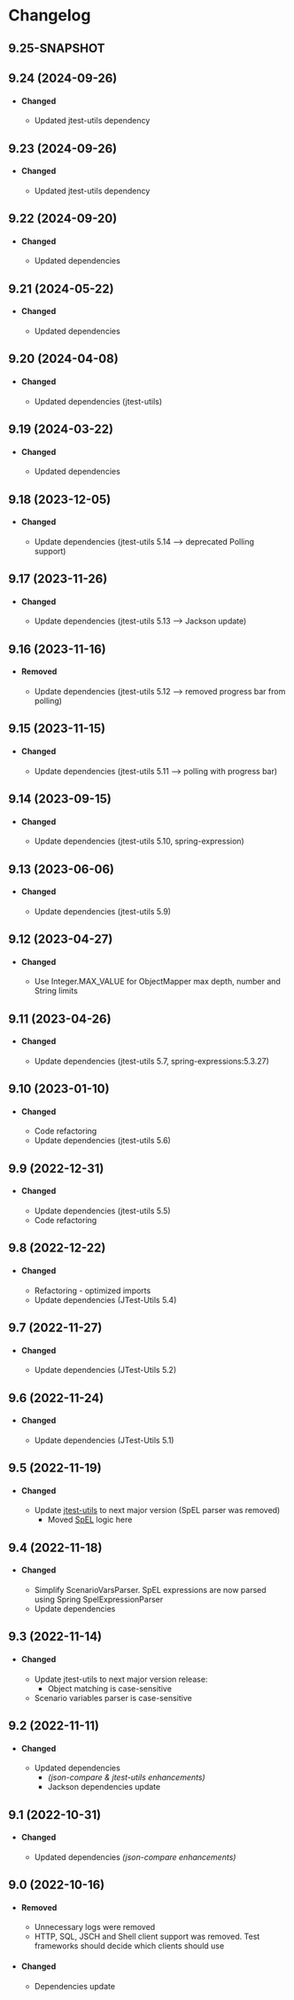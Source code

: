 # Changelog

## 9.25-SNAPSHOT

## 9.24 (2024-09-26)
- #### Changed
  - Updated jtest-utils dependency

## 9.23 (2024-09-26)
- #### Changed
  - Updated jtest-utils dependency

## 9.22 (2024-09-20)
- #### Changed
  - Updated dependencies
  
## 9.21 (2024-05-22)
- #### Changed
  - Updated dependencies

## 9.20 (2024-04-08)
- #### Changed
  - Updated dependencies (jtest-utils)

## 9.19 (2024-03-22)
- #### Changed
  - Updated dependencies

## 9.18 (2023-12-05)
- #### Changed
  - Update dependencies (jtest-utils 5.14 --> deprecated Polling support)

## 9.17 (2023-11-26)
- #### Changed
  - Update dependencies (jtest-utils 5.13 --> Jackson update)

## 9.16 (2023-11-16)
- #### Removed
  - Update dependencies (jtest-utils 5.12 --> removed progress bar from polling)

## 9.15 (2023-11-15)
- #### Changed
  - Update dependencies (jtest-utils 5.11 --> polling with progress bar)

## 9.14 (2023-09-15)
- #### Changed
  - Update dependencies (jtest-utils 5.10, spring-expression)

## 9.13 (2023-06-06)
- #### Changed
  - Update dependencies (jtest-utils 5.9)

## 9.12 (2023-04-27)
- #### Changed
  - Use Integer.MAX_VALUE for ObjectMapper max depth, number and String limits  

## 9.11 (2023-04-26)
- #### Changed
  - Update dependencies (jtest-utils 5.7, spring-expressions:5.3.27)

## 9.10 (2023-01-10)
- #### Changed
  - Code refactoring
  - Update dependencies (jtest-utils 5.6)

## 9.9 (2022-12-31)
- #### Changed
  - Update dependencies (jtest-utils 5.5)
  - Code refactoring

## 9.8 (2022-12-22)
- #### Changed
  - Refactoring - optimized imports
  - Update dependencies (JTest-Utils 5.4) 
  
## 9.7 (2022-11-27)
- #### Changed
  - Update dependencies (JTest-Utils 5.2)

## 9.6 (2022-11-24)
- #### Changed
  - Update dependencies (JTest-Utils 5.1)

## 9.5 (2022-11-19)
- #### Changed
  - Update [jtest-utils](https://github.com/fslev/jtest-utils) to next major version (SpEL parser was removed)  
    - Moved [SpEL](https://docs.spring.io/spring-framework/docs/5.3.x/reference/html/core.html#expressions) logic here  

## 9.4 (2022-11-18)
- #### Changed
  - Simplify ScenarioVarsParser. SpEL expressions are now parsed using Spring SpelExpressionParser  
  - Update dependencies  

## 9.3 (2022-11-14)
- #### Changed
  - Update jtest-utils to next major version release:
    - Object matching is case-sensitive  
  - Scenario variables parser is case-sensitive  

## 9.2 (2022-11-11)
- #### Changed
  - Updated dependencies
    - _(json-compare & jtest-utils enhancements)_
    - Jackson dependencies update  

## 9.1 (2022-10-31)
- #### Changed
  - Updated dependencies _(json-compare enhancements)_

## 9.0 (2022-10-16)
- #### Removed
  - Unnecessary logs were removed
  - HTTP, SQL, JSCH and Shell client support was removed. Test frameworks should decide which clients should use  
- #### Changed
  - Dependencies update  
